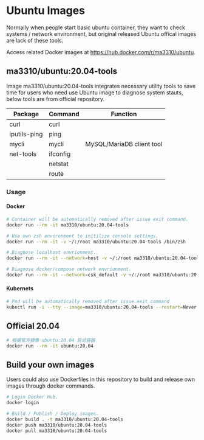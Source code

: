 # Ubuntu Images

Normally when people start basic ubuntu container, they want to check systems / network environment, but original released Ubuntu offical images are lack of these tools.

Access related Docker images at https://hub.docker.com/r/ma3310/ubuntu.

## ma3310/ubuntu:20.04-tools

Image ma3310/ubuntu:20.04-tools integrates necessary utility tools to save time for users who need use Ubuntu image to diagnose system stauts, below tools are from official repository.

| Package       | Command  | Function                  |
|---------------|----------|---------------------------|
| curl          | curl     |                           |
| iputils-ping  | ping     |                           |
| mycli         | mycli    | MySQL/MariaDB client tool |
| net-tools     | ifconfig |                           |
|               | netstat  |                           |
|               | route    |                           |

### Usage

#### Docker

``` bash
# Container will be automatically removed after issue exit command.
docker run --rm -it ma3310/ubuntu:20.04-tools

# Use own zsh environment to initilize console settings.
docker run --rm -it -v ~/:/root ma3310/ubuntu:20.04-tools /bin/zsh

# Diagnose localhost envrionment.
docker run --rm -it --network=host -v ~/:/root ma3310/ubuntu:20.04-tools /bin/zsh

# Diagnose docker/compose network envrionment.
docker run --rm -it --network=csk_default -v ~/:/root ma3310/ubuntu:20.04-tools /bin/zsh
```

#### Kubernets
```bash
# Pod will be automatically removed after issue exit command
kubectl run -i --tty --image=ma3310/ubuntu:20.04-tools --restart=Never --rm=true ubuntu-20.04-tools
```

## Official 20.04
``` bash
# 根据官方镜像 ubuntu:20.04 启动容器
docker run --rm -it ubuntu:20.04
```


## Build your own images

Users could also use Dockerfiles in this repository to build and release own images through docker commands.

``` bash
# Login Docker Hub.
docker login

# Build / Publish / Deploy images.
docker build . -t ma3310/ubuntu:20.04-tools
docker push ma3310/ubuntu:20.04-tools
docker pull ma3310/ubuntu:20.04-tools
```